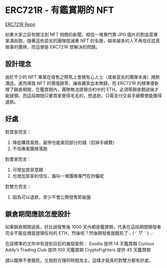 # ERC721R - 有鑑賞期的 NFT

[ERC721R Repo](https://github.com/exo-digital-labs/ERC721R)

如果大家之前有關注到 NFT 相關的新聞，相信一堆專門賣 JPG 圖片的割韭菜專案滿街跑，隨著這些惡劣的團隊毀滅著 NFT 的名聲，越來越多的人不再信任認真做事的團隊，而這便是 ERC721R 想解決的問題。

## 設計理念

由於不少的 NFT 專案在發售之際馬上會被有心人士（或者惡劣的團隊本身）捲款潛逃，進而導致 NFT 的價值歸零，讓收藏家血本無歸。而 ERC721R 的標準便新增了鎖倉期間，在鑑賞期內，團隊無法提領合約中的 ETH，必須等鎖倉期過後才能提領。而這段期間只要買家覺得毛毛的，想退款，只需支付交易手續費便能獲得退款。

## 好處

對買家而言：

1. 降低購買風險，最慘也能拿回部分的錢（扣掉手續費）
2. 不怕專案團隊落跑

對賣家而言：

1. 可增加買家意願
2. 也增加買家的信任，誰叫一堆團隊專門在詐騙呢

對雙方而言：

1. 因為可以退款，至少不會公開發售即崩盤

## 鎖倉期間應該怎麼設計

如果鎖倉期間過長，好比說發售後 1000 天內都是鑑賞期，代表在這段期間開發者完全不能從裡面提領任何的 ETH，然後呢？然後開發者就餓死了╮(╯▽╰)╭

在該標準的文件中有提到目前的幾個案例：
Exodia 提供 14 天鑑賞期
Curious Addy’s Trading Club 提供 100 天鑑賞期
CryptoFighters 提供 45 天鑑賞期

請以團隊不會餓死，又相對合理的時間為主，這樣才能真的對雙方都有好處。
